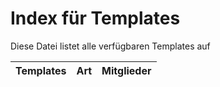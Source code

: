 # Index für Templates
Diese Datei listet alle verfügbaren Templates auf

|Templates|Art|Mitglieder|
|---|---|---|
